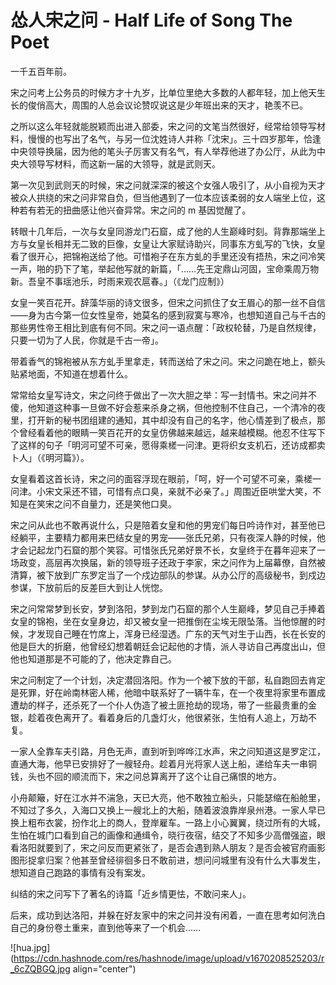 # 怂人宋之问 - Half Life of Song The Poet

一千五百年前。

宋之问考上公务员的时候方才十九岁，比单位里绝大多数的人都年轻，加上他天生长的俊俏高大，周围的人总会议论赞叹说这是少年班出来的天才，艳羡不已。

之所以这么年轻就能脱颖而出进入部委，宋之问的文笔当然很好，经常给领导写材料，慢慢的也写出了名气，与另一位沈姓诗人并称「沈宋」。三十四岁那年，恰逢中央领导换届，因为他的笔头子厉害又有名气，有人举荐他进了办公厅，从此为中央大领导写材料，而这新一届的大领导，就是武则天。

第一次见到武则天的时候，宋之问就深深的被这个女强人吸引了，从小自视为天才被众人拱绕的宋之问非常自负，但当他遇到了一位本应该柔弱的女人端坐上位，这种若有若无的扭曲感让他兴奋异常。宋之问的 m 基因觉醒了。

转眼十几年后，一次与女皇同游龙门石窟，成了他的人生巅峰时刻。背靠那端坐上方与女皇长相并无二致的巨像，女皇让大家赋诗助兴，同事东方虬写的飞快，女皇看了很开心，把锦袍送给了他。可惜袍子在东方虬的手里还没有捂热，宋之问冷笑一声，啪的扔下了笔，举起他写就的新篇，「……先王定鼎山河固，宝命乘周万物新。吾皇不事瑶池乐，时雨来观农扈春。」（《龙门应制》）

女皇一笑百花开。辞藻华丽的诗文很多，但宋之问抓住了女王眉心的那一丝不自信——身为古今第一位女性皇帝，她莫名的感到寂寞与寒冷，也想知道自己与千古的那些男性帝王相比到底有何不同。宋之问一语点醒：「政权轮替，乃是自然规律，只要一切为了人民，你就是千古一帝」。

带着香气的锦袍被从东方虬手里拿走，转而送给了宋之问。宋之问跪在地上，额头贴紧地面，不知道在想着什么。

常常给女皇写诗文，宋之问终于做出了一次大胆之举：写一封情书。宋之问并不傻，他知道这种事一旦做不好会惹来杀身之祸，但他控制不住自己，一个清冷的夜里，打开新的秘书团组建的通知，其中却没有自己的名字，他心情差到了极点，那个曾经看着他的眼睛一笑百花开的女皇仿佛越来越远，越来越模糊。他忍不住写下了这样的句子「明河可望不可亲，愿得乘槎一问津。更将织女支机石，还访成都卖卜人」（《明河篇》）。

女皇看着这首长诗，宋之问的面容浮现在眼前，「呵，好一个可望不可亲，乘槎一问津。小宋文采还不错，可惜有点口臭，亲就不必亲了。」周围近臣哄堂大笑，不知是在笑宋之问不自量力，还是笑他口臭。

宋之问从此也不敢再说什么，只是陪着女皇和他的男宠们每日吟诗作对，甚至他已经躺平，主要精力都用来巴结女皇的男宠——张氏兄弟，只有夜深人静的时候，他才会记起龙门石窟的那个笑容。可惜张氏兄弟好景不长，女皇终于在暮年迎来了一场政变，高层再次换届，新的领导班子还政于李家，宋之问作为上届幕僚，自然被清算，被下放到广东罗定当了一个戍边部队的参谋。从办公厅的高级秘书，到戍边参谋，下放前后的反差巨大到让人恍惚。

宋之问常常梦到长安，梦到洛阳，梦到龙门石窟的那个人生巅峰，梦见自己手捧着女皇的锦袍，坐在女皇身边，却又被女皇一把推倒在尘埃无限坠落。当他惊醒的时候，才发现自己睡在竹席上，浑身已经湿透。广东的天气对生于山西，长在长安的他是巨大的折磨，他曾经幻想着朝廷会记起他的才情，派人寻访自己再度出山，但他也知道那是不可能的了，他决定靠自己。

宋之问制定了一个计划，决定潜回洛阳。作为一个被下放的干部，私自跑回去肯定是死罪，好在岭南林密人稀，他暗中联系好了一辆牛车，在一个夜里将家里布置成遭劫的样子，还杀死了一个仆人伪造了被土匪抢劫的现场，带了一些最贵重的金银，趁着夜色离开了。看着身后的几盏灯火，他很紧张，生怕有人追上，万劫不复。

一家人全靠车夫引路，月色无声，直到听到哗哗江水声，宋之问知道这是罗定江，直通大海，他早已安排好了一艘轻舟。趁着月光将家人送上船，递给车夫一串铜钱，头也不回的顺流而下，宋之问总算离开了这个让自己痛恨的地方。

小舟颠簸，好在江水并不湍急，天已大亮，他不敢独立船头，只能瑟缩在船舱里，不知过了多久，入海口又换上一艘北上的大船，随着波浪靠岸泉州港。一家人早已换上粗布衣裳，扮作北上的商人，登岸雇车。一路上小心翼翼，绕过所有的大城，生怕在城门口看到自己的画像和通缉令，晓行夜宿，结交了不知多少高僧强盗，眼看洛阳就要到了，宋之问反而更紧张了，是否会遇到熟人朋友？是否会被官府画影图形捉拿归案？他甚至曾经徘徊多日不敢前进，想问问城里有没有什么大事发生，想知道自己跑路的事情有没有案发。

纠结的宋之问写下了著名的诗篇「近乡情更怯，不敢问来人」。

后来，成功到达洛阳，并躲在好友家中的宋之问并没有闲着，一直在思考如何洗白自己的身份卷土重来，直到他等来了一个机会…… 


![hua.jpg](https://cdn.hashnode.com/res/hashnode/image/upload/v1670208525203/r_6cZQBGQ.jpg align="center")
